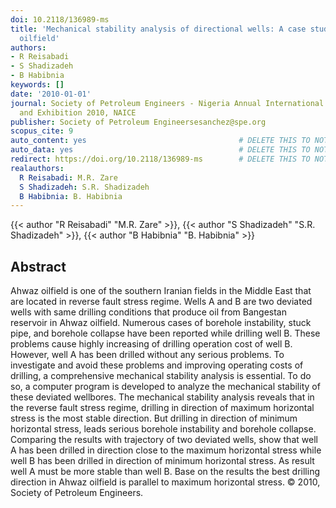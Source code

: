 ```yaml
---
doi: 10.2118/136989-ms
title: 'Mechanical stability analysis of directional wells: A case study in Ahwaz
  oilfield'
authors:
- R Reisabadi
- S Shadizadeh
- B Habibnia
keywords: []
date: '2010-01-01'
journal: Society of Petroleum Engineers - Nigeria Annual International Conference
  and Exhibition 2010, NAICE
publisher: Society of Petroleum Engineersesanchez@spe.org
scopus_cite: 9
auto_content: yes                                  # DELETE THIS TO NOT AUTO GENERATE CONTENT
auto_data: yes                                     # DELETE THIS TO NOT AUTO GENERATE METADATA
redirect: https://doi.org/10.2118/136989-ms        # DELETE THIS TO NOT REDIRECT
realauthors:
  R Reisabadi: M.R. Zare
  S Shadizadeh: S.R. Shadizadeh
  B Habibnia: B. Habibnia
---
```

{{< author "R Reisabadi" "M.R. Zare" >}}, {{< author "S Shadizadeh" "S.R. Shadizadeh" >}}, {{< author "B Habibnia" "B. Habibnia" >}}

## Abstract
Ahwaz oilfield is one of the southern Iranian fields in the Middle East that are located in reverse fault stress regime. Wells A and B are two deviated wells with same drilling conditions that produce oil from Bangestan reservoir in Ahwaz oilfield. Numerous cases of borehole instability, stuck pipe, and borehole collapse have been reported while drilling well B. These problems cause highly increasing of drilling operation cost of well B. However, well A has been drilled without any serious problems. To investigate and avoid these problems and improving operating costs of drilling, a comprehensive mechanical stability analysis is essential. To do so, a computer program is developed to analyze the mechanical stability of these deviated wellbores. The mechanical stability analysis reveals that in the reverse fault stress regime, drilling in direction of maximum horizontal stress is the most stable direction. But drilling in direction of minimum horizontal stress, leads serious borehole instability and borehole collapse. Comparing the results with trajectory of two deviated wells, show that well A has been drilled in direction close to the maximum horizontal stress while well B has been drilled in direction of minimum horizontal stress. As result well A must be more stable than well B. Base on the results the best drilling direction in Ahwaz oilfield is parallel to maximum horizontal stress. © 2010, Society of Petroleum Engineers.
